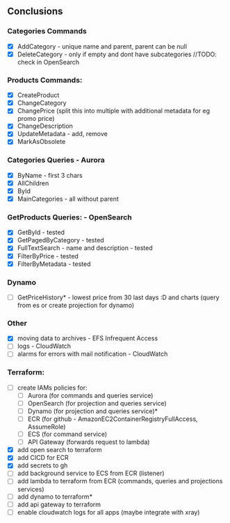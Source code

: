 ## Conclusions

### Categories Commands
- [x] AddCategory - unique name and parent, parent can be null
- [x] DeleteCategory - only if empty and dont have subcategories //TODO: check in OpenSearch

### Products Commands:
- [x] CreateProduct  
- [x] ChangeCategory  
- [x] ChangePrice (split this into multiple with additional metadata for eg promo price)  
- [x] ChangeDescription  
- [x] UpdateMetadata - add, remove  
- [x] MarkAsObsolete

### Categories Queries - Aurora
- [x] ByName - first 3 chars 
- [x] AllChildren  
- [X] ById  
- [x] MainCategories - all without parent  

### GetProducts Queries: - OpenSearch
- [x] GetById - tested  
- [x] GetPagedByCategory - tested  
- [x] FullTextSearch - name and description - tested  
- [x] FilterByPrice - tested  
- [x] FilterByMetadata - tested  

### Dynamo
- [ ] GetPriceHistory* - lowest price from 30 last days :D and charts (query from es or create projection for dynamo)

### Other
- [x] moving data to archives - EFS Infrequent Access  
- [ ] logs - CloudWatch  
- [ ] alarms for errors with mail notification - CloudWatch  

### Terraform:
- [ ] create IAMs policies for: 
    - [ ] Aurora (for commands and queries service)
    - [ ] OpenSearch (for projection and queries service)
    - [ ] Dynamo (for projection and queries service)*
    - [ ] ECR (for github - AmazonEC2ContainerRegistryFullAccess, AssumeRole)
    - [ ] ECS (for command service)
    - [ ] API Gateway (forwards request to lambda)
- [x] add open search to terraform
- [x] add CICD for ECR
- [x] add secrets to gh
- [ ] add background service to ECS from ECR (listener)
- [ ] add lambda to terraform from ECR (commands, queries and projections services)
- [ ] add dynamo to terraform*
- [ ] add api gateway to terraform
- [ ] enable cloudwatch logs for all apps (maybe integrate with xray)